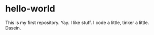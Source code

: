 # hello-world
This is my first repository. Yay. 
I like stuff. I code a little, tinker a little. 
Dasein. 
